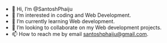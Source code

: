 - 👋 Hi, I’m @SantoshPhaiju
- 👀 I’m interested in coding and Web Development.
- 🌱 I’m currently learning Web development.
- 💞️ I’m looking to collaborate on my Web development projects.
- 📫 How to reach me by email santoshphaiju@gmail.com.

<!---
SantoshPhaiju/SantoshPhaiju is a ✨ special ✨ repository because its `README.md` (this file) appears on your GitHub profile.
You can click the Preview link to take a look at your changes.
--->
